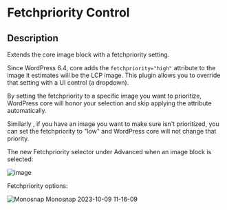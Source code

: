 # Fetchpriority Control

## Description
Extends the core image block with a fetchpriority setting.

Since WordPress 6.4, core adds the `fetchpriority="high"` attribute to the image it estimates will be the LCP image. This plugin allows you to override that setting with a UI control (a dropdown).

By setting the fetchpriority to a specific image you want to prioritize, WordPress core will honor your selection and skip applying the attribute automatically.

Similarly , if you have an image you want to make sure isn't prioritized, you can set the fetchpriority to "low" and WordPress core will not change that priority.

The new Fetchpriority selector under Advanced when an image block is selected:

![image](https://github.com/adamsilverstein/wp-fetchpriority-control/assets/2676022/f33d5f5f-875c-4310-9098-2ffdfc3772e0)

Fetchpriority options:

![Monosnap Monosnap 2023-10-09 11-16-09](https://github.com/adamsilverstein/wp-fetchpriority-control/assets/2676022/8c97186d-7355-44fa-9ae9-c64fde9a6c9c)

